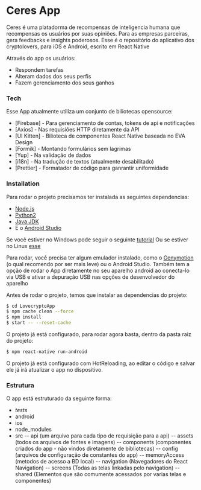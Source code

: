 # Ceres App

Ceres é uma platadorma de recompensas de inteligencia humana que recompensas os usuários por suas opiniões. Para as empresas parceiras, gera feedbacks e insights poderosos. Esse é o repositório do aplicativo dos cryptolovers, para iOS e Android, escrito em React Native

Através do app os usuários:

  - Respondem tarefas
  - Alteram dados dos seus perfis
  - Fazem gerenciamento dos seus ganhos

### Tech

Esse App atualmente utiliza um conjunto de biliotecas opensource:

* [Firebase] - Para gerenciamento de contas, tokens de api e notificações
* [Axios] - Nas requisiões HTTP diretamente da API
* [UI Kitten] - Bilioteca de componentes React Native baseada no EVA Design
* [Formik] - Montando formulários sem lagrimas
* [Yup] - Na validação de dados
* [i18n] - Na tradução de textos (atualmente desabilitado)
* [Prettier] - Formatador de código para ganrantir uniformidade

### Installation

Para rodar o projeto precisamos ter instalada as seguintes dependencias:
 - [Node.js](https://nodejs.org/)
 - [Python2](https://www.python.org/downloads/release/python-272/)
 - [Java JDK](https://www.oracle.com/br/java/technologies/javase/javase-jdk8-downloads.html)
 - E o [Android Studio](https://developer.android.com/studio) 

Se você estiver no Windows pode seguir o seguinte [tutorial](https://medium.com/@guilherme_andrade2/instala%C3%A7%C3%A3o-react-native-cli-em-windows-f6c5b59a29cb)
Ou se estiver no Linux [esse](https://medium.com/@jeancabral/instalando-e-configurando-react-native-no-ubuntu-18-04-e3329ac090a0)

Para rodar, você precisa ter algum emulador instalado, como o [Genymotion](https://www.genymotion.com/) (o qual recomendo por ser mais leve) ou o Android Studio. Também tem a opção de rodar o App diretamente no seu aparelho android ao conecta-lo via USB e ativar a depuração USB nas opções de desenvolvedor do aparelho

Antes de rodar o projeto, temos que instalar as dependencias do projeto:

```sh
$ cd LovecryptoApp
$ npm cache clean --force
$ npm install
$ start -- --reset-cache
```

O projeto já está configurado, para rodar agora basta, dentro da pasta raiz do projeto:

```sh
$ npm react-native run-android
```

O projeto já está configurado com HotReloading, ao editar o código e salvar ele já irá atualizar o app no dispositivo.


### Estrutura

O app está estruturado da seguinte forma:
- _tests_
- android
- ios
- node_modules
- src
-- api (um arquivo para cada tipo de requisição para a api)
-- assets (todos os arquivos de fontes e imagens)
-- components (componentes criados do app - não vindos diretamente de bibliotecas)
-- config (arquivos de configuração de constantes do app)
-- memoryAccess (metodos de acesso a BD local)
-- navigation (Navegadores do React Navigation)
-- screens (Todas as telas linkadas pelo navigation)
-- shared (Elementos que são comumente acessados por varias telas e componentes)


